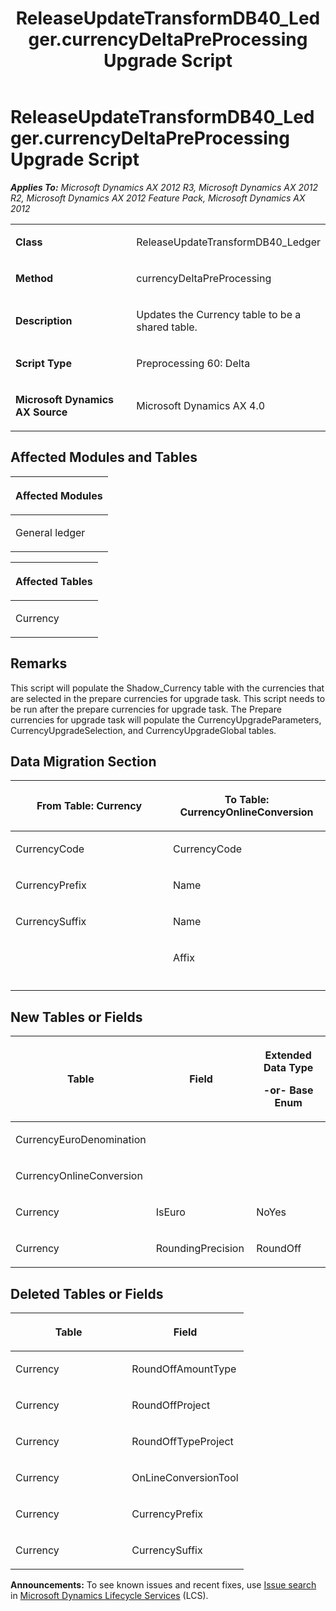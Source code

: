 ﻿---
title: ReleaseUpdateTransformDB40_Ledger.currencyDeltaPreProcessing Upgrade Script
TOCTitle: ReleaseUpdateTransformDB40_Ledger.currencyDeltaPreProcessing Upgrade Script
ms:assetid: 7db1d977-1677-978c-9eea-2dce6b280d51
ms:mtpsurl: https://msdn.microsoft.com/en-us/library/JJ719500(v=AX.60)
ms:contentKeyID: 49709290
ms.date: 05/18/2015
mtps_version: v=AX.60
---

# ReleaseUpdateTransformDB40\_Ledger.currencyDeltaPreProcessing Upgrade Script 


_**Applies To:** Microsoft Dynamics AX 2012 R3, Microsoft Dynamics AX 2012 R2, Microsoft Dynamics AX 2012 Feature Pack, Microsoft Dynamics AX 2012_

<table>
<colgroup>
<col style="width: 50%" />
<col style="width: 50%" />
</colgroup>
<tbody>
<tr class="odd">
<td><p><strong>Class</strong></p></td>
<td><p>ReleaseUpdateTransformDB40_Ledger</p></td>
</tr>
<tr class="even">
<td><p><strong>Method</strong></p></td>
<td><p>currencyDeltaPreProcessing</p></td>
</tr>
<tr class="odd">
<td><p><strong>Description</strong></p></td>
<td><p>Updates the Currency table to be a shared table.</p></td>
</tr>
<tr class="even">
<td><p><strong>Script Type</strong></p></td>
<td><p>Preprocessing 60: Delta</p></td>
</tr>
<tr class="odd">
<td><p><strong>Microsoft Dynamics AX Source</strong></p></td>
<td><p>Microsoft Dynamics AX 4.0</p></td>
</tr>
</tbody>
</table>


## Affected Modules and Tables

<table>
<colgroup>
<col style="width: 100%" />
</colgroup>
<thead>
<tr class="header">
<th><p>Affected Modules</p></th>
</tr>
</thead>
<tbody>
<tr class="odd">
<td><p>General ledger</p></td>
</tr>
</tbody>
</table>


<table>
<colgroup>
<col style="width: 100%" />
</colgroup>
<thead>
<tr class="header">
<th><p>Affected Tables</p></th>
</tr>
</thead>
<tbody>
<tr class="odd">
<td><p>Currency</p></td>
</tr>
</tbody>
</table>


## Remarks

This script will populate the Shadow\_Currency table with the currencies that are selected in the prepare currencies for upgrade task. This script needs to be run after the prepare currencies for upgrade task. The Prepare currencies for upgrade task will populate the CurrencyUpgradeParameters, CurrencyUpgradeSelection, and CurrencyUpgradeGlobal tables.

## Data Migration Section

<table>
<colgroup>
<col style="width: 50%" />
<col style="width: 50%" />
</colgroup>
<thead>
<tr class="header">
<th><p>From Table: Currency</p></th>
<th><p>To Table: CurrencyOnlineConversion</p></th>
</tr>
</thead>
<tbody>
<tr class="odd">
<td><p>CurrencyCode</p></td>
<td><p>CurrencyCode</p></td>
</tr>
<tr class="even">
<td><p>CurrencyPrefix</p></td>
<td><p>Name</p></td>
</tr>
<tr class="odd">
<td><p>CurrencySuffix</p></td>
<td><p>Name</p></td>
</tr>
<tr class="even">
<td><p></p></td>
<td><p>Affix</p></td>
</tr>
<tr class="odd">
<td><p></p></td>
<td><p></p></td>
</tr>
</tbody>
</table>


## New Tables or Fields

<table>
<colgroup>
<col style="width: 33%" />
<col style="width: 33%" />
<col style="width: 33%" />
</colgroup>
<thead>
<tr class="header">
<th><p>Table</p></th>
<th><p>Field</p></th>
<th><p>Extended Data Type</p>
<p>-or- Base Enum</p></th>
</tr>
</thead>
<tbody>
<tr class="odd">
<td><p>CurrencyEuroDenomination</p></td>
<td><p></p></td>
<td><p></p></td>
</tr>
<tr class="even">
<td><p>CurrencyOnlineConversion</p></td>
<td><p></p></td>
<td><p></p></td>
</tr>
<tr class="odd">
<td><p>Currency</p></td>
<td><p>IsEuro</p></td>
<td><p>NoYes</p></td>
</tr>
<tr class="even">
<td><p>Currency</p></td>
<td><p>RoundingPrecision</p></td>
<td><p>RoundOff</p></td>
</tr>
</tbody>
</table>


## Deleted Tables or Fields

<table>
<colgroup>
<col style="width: 50%" />
<col style="width: 50%" />
</colgroup>
<thead>
<tr class="header">
<th><p>Table</p></th>
<th><p>Field</p></th>
</tr>
</thead>
<tbody>
<tr class="odd">
<td><p>Currency</p></td>
<td><p>RoundOffAmountType</p></td>
</tr>
<tr class="even">
<td><p>Currency</p></td>
<td><p>RoundOffProject</p></td>
</tr>
<tr class="odd">
<td><p>Currency</p></td>
<td><p>RoundOffTypeProject</p></td>
</tr>
<tr class="even">
<td><p>Currency</p></td>
<td><p>OnLineConversionTool</p></td>
</tr>
<tr class="odd">
<td><p>Currency</p></td>
<td><p>CurrencyPrefix</p></td>
</tr>
<tr class="even">
<td><p>Currency</p></td>
<td><p>CurrencySuffix</p></td>
</tr>
</tbody>
</table>

  
**Announcements:** To see known issues and recent fixes, use [Issue search](http://go.microsoft.com/fwlink/?linkid=389258) in [Microsoft Dynamics Lifecycle Services](http://go.microsoft.com/fwlink/?linkid=306505) (LCS).

